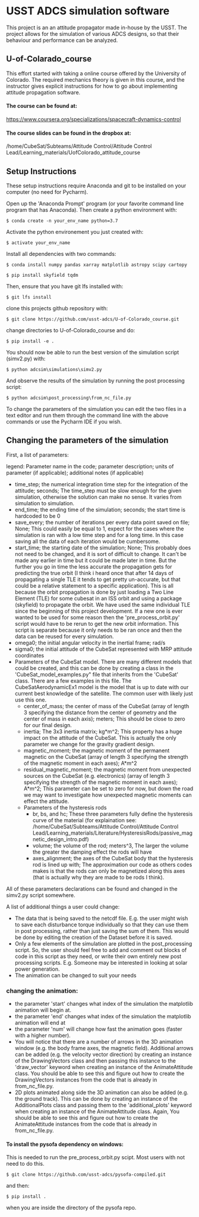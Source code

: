 # USST ADCS simulation software
This project is an an attitude propagator made in-house by the USST. The project allows for the simulation of various 
ADCS designs, so that their behaviour and performance can be analyzed.

## U-of-Colarado_course
This effort started with taking a online course offered by the University of Colorado. The required mechanics theory
is given in this course, and the instructor gives explicit instructions for how to go about 
implementing attitude propagation software.

#### The course can be found at:
https://www.coursera.org/specializations/spacecraft-dynamics-control
#### The course slides can be found in the dropbox at:
/home/CubeSat/Subteams/Attitude Control/Attitude Control Lead/Learning_materials/UofColorado_attitude_course

## Setup Instructions
These setup instructions require Anaconda and git to be installed on your computer (no need for Pycharm).

Open up the 'Anaconda Prompt' program (or your favorite command line program that has Anaconda). Then create a python environment with:

```$ conda create -n your_env_name python=3.7```

Activate the python environement you just created with:

```$ activate your_env_name```

Install all dependencies with two commands:

```$ conda install numpy pandas xarray matplotlib astropy scipy cartopy```

```$ pip install skyfield tqdm```

Then, ensure that you have git lfs installed with:

```$ git lfs install```

clone this projects github repository with:

```$ git clone https://github.com/usst-adcs/U-of-Colorado_course.git```

change directories to U-of-Colorado_course and do:

```$ pip install -e .```

You should now be able to run the best version of the simulation script (simv2.py) with:

```$ python adcsim\simulations\simv2.py``` 

And observe the results of the simulation by running the post processing script:

```$ python adcsim\post_processing\from_nc_file.py```

To change the parameters of the simulation you can edit the two files in a text editor and run them through the command line with the above commands or use the Pycharm IDE if you wish. 


## Changing the parameters of the simulation

First, a list of parameters:

legend: Parameter name in the code; parameter description; units of parameter (if applicable); additional notes (if applicable)
* time_step; the numerical integration time step for the integration of the attitude; seconds; The time_step must be 
slow enough for the given simulation, otherwise the solution can make no sense. It varies from simulation to simulation.
* end_time; the ending time of the simulation; seconds; the start time is hardcoded to be 0
* save_every; the number of iterations per every data point saved on file; None; This could easily be equal to 1, expect 
for the cases where the simulation is ran with a low time step and for a long time. In this case saving all the data of 
each iteration would be cumbersome.
* start_time; the starting date of the simulation; None; This probably does not need to be changed, and it is sort of 
difficult to change. It can't be made any earlier in time but it could be made later in time. But the further you go in time the
less accurate the propagation gets for predicting the true orbit (I think i heard once that after 14 days of propagating 
a single TLE it tends to get pretty un-accurate, but that could be a relative statement to a specific application). 
This is all because the orbit propagation is done by just loading a Two Line Element (TLE) for some cubesat in an ISS 
orbit and using a package (skyfield) to propagate the orbit. We have used the same individual TLE since the beginning of 
this project development. If a new one is ever wanted to be used for some reason then the 'pre_process_orbit.py' script 
would have to be rerun to get the new orbit information. This script is separate because it only needs to be ran once 
and then the data can be reused for every simulation.
* omega0; the initial angular velocity in the inertial frame; rad/s 
* sigma0; the initial attitude of the CubeSat represented with MRP attitude coordinates
* Parameters of the CubeSat model. There are many different models that could be created, and this can be done by 
creating a class in the 'CubeSat_model_examples.py" file that inherits from the 'CubeSat' class. There are a few examples in this 
file. The CubeSatAerodynamicEx1 model is the model that is up to date with our current best knowledge of the satellite.
The common user with likely just use this one.
    * center_of_mass; the center of mass of the CubeSat (array of length 3 specifying the distance from the center of 
    geometry and the center of mass in each axis); meters; This should be close to zero for our final design.
    * inertia; The 3x3 inertia matrix; kg*m^2; This property has a huge impact on the attitude of the CubeSat. 
    This is actually the only parameter we change for the gravity gradient design.
    * magnetic_moment; the magnetic moment of the permanent magnetic on the CubeSat (array of length 3 specifying 
    the strength of the magnetic moment in each axes); A*m^2
    * residual_magnetic_moment; the magnetic moment from unexpected sources on the CubeSat (e.g. electronics) 
    (array of length 3 specifying the strength of the magnetic moment in each axes); A*m^2; This parameter can be set to 
    zero for now, but down the road we may want to investigate how unexpected magnetic moments can effect the attitude.
    * Parameters of the hysteresis rods
        * br, bs, and hc; These three parameters fully define the hysteresis curve of the material 
        (for explaination see: /home/CubeSat/Subteams/Attitude Control/Attitude Control Lead/Learning_materials/Literature/HysteresisRods/passive_magnetic_design_intro.pdf)
        * volume; the volume of the rod; meters^3, The larger the volume the greater the damping effect the rods will have
        * axes_alignment; the axes of the CubeSat body that the hysteresis rod is lined up with; The approximation our code 
        as others codes makes is that the rods can only be magnetized along this axes (that is actually why they are made to be rods I think).

All of these parameters declarations can be found and changed in the simv2.py script somewhere.

A list of additional things a user could change:

* The data that is being saved to the netcdf file. E.g. the user might wish to save each disturbance torque individually 
so that they can use them in post processing, rather than just saving the sum of them. This would be done by editing
the creation of the Dataset before it is saved.
* Only a few elements of the simulation are plotted in the post_processing script. So, the user should feel free to add 
and comment out blocks of code in this script as they need, or write their own entirely new post processing scripts. 
E.g. Someone may be interested in looking at solar power generation. 
* The animation can be changed to suit your needs

### changing the animation:

* the parameter 'start' changes what index of the simulation the matplotlib animation will begin at.
* the parameter 'end' changes what index of the simulation the matplotlib animation will end at
* the parameter 'num' will change how fast the animation goes (faster with a higher number).
* You will notice that there are a number of arrows in the 3D animation window (e.g. the body frame axes, the magnetic 
field). Additional arrows can be added (e.g. the velocity vector direction) by creating an instance of the 
DrawingVectors class and then passing this instance to the 'draw_vector' keyword when creating an instance of the 
AnimateAttitude class. You should be able to see this and figure out how to create the DrawingVectors instances from the code that
is already in from_nc_file.py.
* 2D plots animated along side the 3D animation can also be added (e.g. the ground track). This can be done by 
creating an instance of the AdditionalPlots class and passing them to the 'additional_plots' keyword when creating an 
instance of the AnimateAttitude class. Again, You should be able to see this and figure out how to create the AnimateAttitude 
instances from the code that is already in from_nc_file.py.


#### To install the pysofa dependency on windows:

This is needed to run the pre_process_orbit.py scipt. Most users with not need to do this.

```$ git clone https://github.com/usst-adcs/pysofa-compiled.git```

and then:

```$ pip install .```

when you are inside the directory of the pysofa repo.